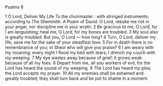 Psalms 6

1	O Lord, Deliver My Life To the choirmaster : with stringed instruments; according to The Sheminith. A Psalm of David. O Lord, rebuke me not in your anger, nor discipline me in your wrath.
2	Be gracious to me, O Lord, for I am languishing; heal me, O Lord, for my bones are troubled.
3	My soul also is greatly troubled. But you, O Lord — how long?
4	Turn, O Lord, deliver my life; save me for the sake of your steadfast love.
5	For in death there is no remembrance of you; in Sheol who will give you praise?
6	I am weary with my moaning; every night I flood my bed with tears; I drench my couch with my weeping.
7	My eye wastes away because of grief; it grows weak because of all my foes.
8	Depart from me, all you workers of evil, for the Lord has heard the sound of my weeping.
9	The Lord has heard my plea; the Lord accepts my prayer.
10	All my enemies shall be ashamed and greatly troubled; they shall turn back and be put to shame in a moment.

